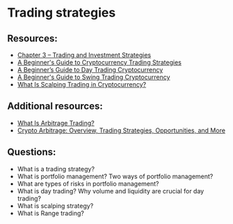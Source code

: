 # Trading strategies

## Resources:

* [Chapter 3 – Trading and Investment Strategies](https://academy.binance.com/en/articles/a-complete-guide-to-cryptocurrency-trading-for-beginners#what-is-a-trading-strategy)
* [A Beginner's Guide to Cryptocurrency Trading Strategies](https://academy.binance.com/en/articles/a-beginners-guide-to-cryptocurrency-trading-strategies)
* [A Beginner’s Guide to Day Trading Cryptocurrency](https://academy.binance.com/en/articles/a-beginners-guide-to-day-trading-cryptocurrency)
* [A Beginner's Guide to Swing Trading Cryptocurrency](https://academy.binance.com/en/articles/a-beginners-guide-to-swing-trading-cryptocurrency)
* [What Is Scalping Trading in Cryptocurrency?](https://academy.binance.com/en/articles/what-is-scalping-trading-in-cryptocurrency)

## Additional resources: 
* [What Is Arbitrage Trading?](https://academy.binance.com/en/articles/what-is-arbitrage-trading)
* [Crypto Arbitrage: Overview, Trading Strategies, Opportunities, and More](https://blog.quantinsti.com/crypto-arbitrage/)

## Questions:
* What is a trading strategy?
* What is portfolio management? Two ways of portfolio management?
* What are types of risks in portfolio management?
* What is day trading? Why volume and liquidity are crucial for day trading?
* What is scalping strategy?
* What is Range trading?

